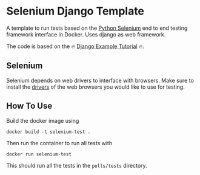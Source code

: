 # Selenium Django Template
A template to run tests based on the [Python Selenium](https://selenium-python.readthedocs.io/) end to end testing framework
interface in Docker.
Uses django as web framework. 

The code is based on the :fire: [Django Example Tutorial](https://docs.djangoproject.com/en/4.0/intro/tutorial01/) :fire:.

## Selenium
Selenium depends on web drivers to interface with browsers.
Make sure to install the [drivers](https://selenium-python.readthedocs.io/installation.html) of the web browsers you would like to use for testing.

## How To Use
Build the docker image using

```docker build -t selenium-test .```

Then run the container to run all tests with

```docker run selenium-test```

This should run all the tests in the `polls/tests` directory.